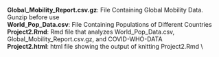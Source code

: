 
**Global_Mobility_Report.csv.gz**: File Containing Global Mobility Data. Gunzip before use \
**World_Pop_Data.csv**: File Containing Populations of Different Countries \
**Project2.Rmd**: Rmd file that analyzes World_Pop_Data.csv, Global_Mobility_Report.csv.gz, and COVID-WHO-DATA \
**Project2.html**: html file showing the output of knitting Project2.Rmd  \
